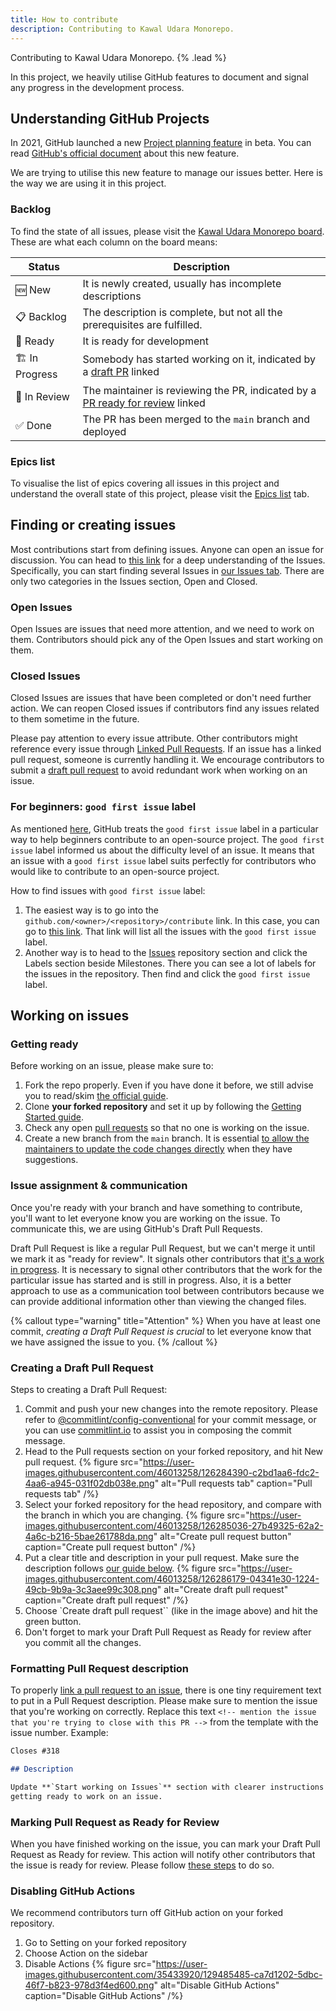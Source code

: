 ```yaml
---
title: How to contribute
description: Contributing to Kawal Udara Monorepo.
---
```


Contributing to Kawal Udara Monorepo. {% .lead %}

In this project, we heavily utilise GitHub features to document and signal any progress in the development process.

## Understanding GitHub Projects

In 2021, GitHub launched a new [Project planning feature](https://github.com/features/issues) in beta. You can read [GitHub's official document](https://docs.github.com/en/issues/trying-out-the-new-projects-experience/about-projects) about this new feature.

We are trying to utilise this new feature to manage our issues better. Here is the way we are using it in this project.

### Backlog

To find the state of all issues, please visit the [Kawal Udara Monorepo board](https://github.com/orgs/kawaltech/projects/1/views/1). These are what each column on the board means:

| Status        | Description                                                                                                                |
| ------------- | -------------------------------------------------------------------------------------------------------------------------- |
| 🆕 New        | It is newly created, usually has incomplete descriptions                                                                   |
| 📋 Backlog    | The description is complete, but not all the prerequisites are fulfilled.                                                  |
| 🔖 Ready      | It is ready for development                                                                                                |
| 🏗 In Progress | Somebody has started working on it, indicated by a [draft PR](#creating-a-draft-pull-request) linked                       |
| 👀 In Review  | The maintainer is reviewing the PR, indicated by a [PR ready for review](#marking-pull-request-as-ready-for-review) linked |
| ✅ Done       | The PR has been merged to the `main` branch and deployed                                                                   |

### Epics list

To visualise the list of epics covering all issues in this project and understand the overall state of this project, please visit the [Epics list](https://github.com/orgs/kawaltech/projects/1/views/4) tab.

## Finding or creating issues

Most contributions start from defining issues. Anyone can open an issue for discussion. You can head to [this link](https://guides.github.com/features/issues/) for a deep understanding of the Issues. Specifically, you can start finding several Issues in [our Issues tab](https://github.com/kawaltech/kawaludara.id/issues). There are only two categories in the Issues section, Open and Closed.

### Open Issues

Open Issues are issues that need more attention, and we need to work on them. Contributors should pick any of the Open Issues and start working on them.

### Closed Issues

Closed Issues are issues that have been completed or don't need further action. We can reopen Closed issues if contributors find any issues related to them sometime in the future.

Please pay attention to every issue attribute. Other contributors might reference every issue through [Linked Pull Requests](https://docs.github.com/en/issues/tracking-your-work-with-issues/linking-a-pull-request-to-an-issue).
If an issue has a linked pull request, someone is currently handling it.
We encourage contributors to submit a [draft pull request](https://github.blog/2019-02-14-introducing-draft-pull-requests/) to avoid redundant work when working on an issue.

### For beginners: `good first issue` label

As mentioned [here](https://github.blog/2020-01-22-browse-good-first-issues-to-start-contributing-to-open-source/), GitHub treats the `good first issue` label in a particular way to help beginners contribute to an open-source project.
The `good first issue` label informed us about the difficulty level of an issue. It means that an issue with a `good first issue` label suits perfectly for contributors who would like to contribute to an open-source project.

How to find issues with `good first issue` label:

1. The easiest way is to go into the `github.com/<owner>/<repository>/contribute` link. In this case, you can go to [this link](https://github.com/kawaltech/kawaludara.id/contribute).
   That link will list all the issues with the `good first issue` label.
2. Another way is to head to the [Issues](https://github.com/kawaltech/kawaludara.id/issues) repository section and click the Labels section beside Milestones.
   There you can see a lot of labels for the issues in the repository. Then find and click the `good first issue` label.

## Working on issues

### Getting ready

Before working on an issue, please make sure to:

1. Fork the repo properly. Even if you have done it before, we still advise you to read/skim
   [the official guide](https://docs.github.com/en/get-started/quickstart/fork-a-repo#forking-a-repository).
2. Clone **your forked repository** and set it up by following the
   [Getting Started guide](https://github.com/kawaltech/kawaludara.id#getting-started).
3. Check any open [pull requests](https://github.com/kawaltech/kawaludara.id/pulls) so that no one is working on the issue.
4. Create a new branch from the `main` branch. It is essential [to allow the maintainers to update the code changes directly](https://twitter.com/kentcdodds/status/1683681287918465025) when they have suggestions.

### Issue assignment & communication

Once you're ready with your branch and have something to contribute, you'll want to let everyone know you are working on the issue. To communicate this, we are using GitHub's Draft Pull Requests.

Draft Pull Request is like a regular Pull Request, but we can't merge it until
we mark it as "ready for review". It signals other contributors that
[it's a work in progress](https://docs.github.com/en/github/collaborating-with-pull-requests/proposing-changes-to-your-work-with-pull-requests/changing-the-stage-of-a-pull-request).
It is necessary to signal other contributors that the work for the particular
issue has started and is still in progress. Also, it is a better approach to
use as a communication tool between contributors because we can provide
additional information other than viewing the changed files.

{% callout type="warning" title="Attention" %}
When you have at least one commit, _creating a Draft Pull Request is crucial_ to let everyone know that we have assigned the issue to you.
{% /callout %}

### Creating a Draft Pull Request

Steps to creating a Draft Pull Request:

1. Commit and push your new changes into the remote repository. Please refer to
   [@commitlint/config-conventional](https://github.com/conventional-changelog/commitlint/tree/master/@commitlint/config-conventional)
   for your commit message, or you can use [commitlint.io](https://commitlint.io/) to assist you in composing the commit message.
2. Head to the Pull requests section on your forked repository, and hit New pull request.
   {% figure src="https://user-images.githubusercontent.com/46013258/126284390-c2bd1aa6-fdc2-4aa6-a945-031f02db038e.png" alt="Pull requests tab" caption="Pull requests tab" /%}
3. Select your forked repository for the head repository, and compare with the branch in which you are changing.
   {% figure src="https://user-images.githubusercontent.com/46013258/126285036-27b49325-62a2-4a6c-b216-5bae261788da.png" alt="Create pull request button" caption="Create pull request button" /%}
4. Put a clear title and description in your pull request. Make sure the
   description follows [our guide below](#formatting-pull-request-description).
   {% figure src="https://user-images.githubusercontent.com/46013258/126286179-04341e30-1224-49cb-9b9a-3c3aee99c308.png" alt="Create draft pull request" caption="Create draft pull request" /%}
5. Choose `Create draft pull request`` (like in the image above) and hit the green button.
6. Don't forget to mark your Draft Pull Request as Ready for review after you commit all the changes.

### Formatting Pull Request description

To properly
[link a pull request to an issue](https://docs.github.com/en/issues/tracking-your-work-with-issues/linking-a-pull-request-to-an-issue),
there is one tiny requirement text to put in a Pull Request description. Please
make sure to mention the issue that you're working on correctly. Replace this
text `<!-- mention the issue that you're trying to close with this PR -->` from
the template with the issue number. Example:

```markdown
Closes #318

## Description

Update **`Start working on Issues`** section with clearer instructions on
getting ready to work on an issue.
```

### Marking Pull Request as Ready for Review

When you have finished working on the issue, you can mark your Draft Pull Request as Ready for review. This action will notify other contributors that the issue is ready for review. Please follow [these steps](https://docs.github.com/en/pull-requests/collaborating-with-pull-requests/proposing-changes-to-your-work-with-pull-requests/changing-the-stage-of-a-pull-request#marking-a-pull-request-as-ready-for-review) to do so.

### Disabling GitHub Actions

We recommend contributors turn off GitHub action on your forked repository.

1. Go to Setting on your forked repository
2. Choose Action on the sidebar
3. Disable Actions
   {% figure src="https://user-images.githubusercontent.com/35433920/129485485-ca7d1202-5dbc-46f7-b823-978d3f4ed600.png" alt="Disable GitHub Actions" caption="Disable GitHub Actions" /%}
